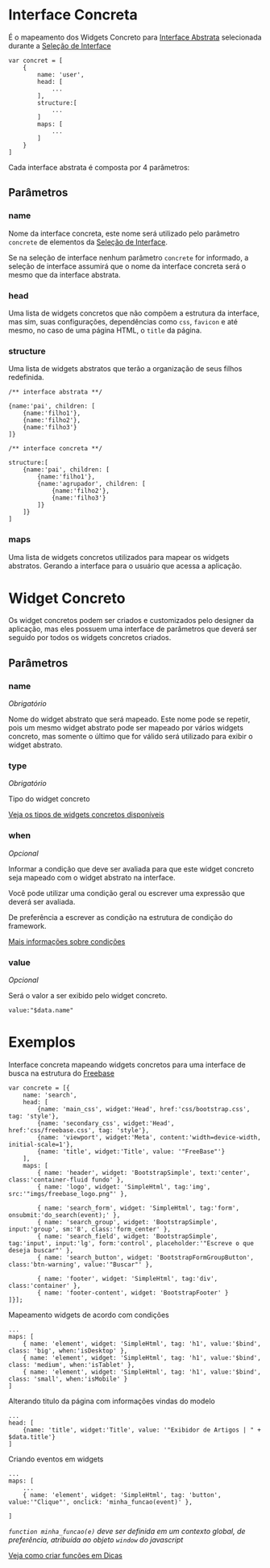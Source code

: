 # Interface Concreta

É o mapeamento dos Widgets Concreto para [Interface Abstrata](abstract-interface.md)
selecionada durante a [Seleção de Interface](interface-selection.md)

    var concret = [
        {
            name: 'user',
            head: [ 
                ...
            ],
            structure:[
                ...
            ]
            maps: [
                ...
            ]
        }
    ]
    
Cada interface abstrata é composta por 4 parâmetros:

## Parâmetros

### name

Nome da interface concreta, este nome será utilizado pelo parâmetro `concrete` de elementos da 
[Seleção de Interface](interface-selection.md).

Se na seleção de interface nenhum parâmetro `concrete` for informado, a seleção de interface assumirá que o nome
da interface concreta será o mesmo que da interface abstrata.

### head

Uma lista de widgets concretos que não compõem a estrutura da interface, mas sim, suas configurações,
dependências como `css`, `favicon` e até mesmo, no caso de uma página HTML, o `title` da página.

### structure

Uma lista de widgets abstratos que terão a organização de seus filhos redefinida.

    /** interface abstrata **/
    
    {name:'pai', children: [
        {name:'filho1'},
        {name:'filho2'},
        {name:'filho3'}
    ]}
    
    /** interface concreta **/
    
    structure:[
        {name:'pai', children: [
            {name:'filho1'},
            {name:'agrupador', children: [
                {name:'filho2'},
                {name:'filho3'}
            ]}
        ]}
    ]

### maps

Uma lista de widgets concretos utilizados para mapear os widgets abstratos. Gerando a interface para o usuário que
acessa a aplicação.

# Widget Concreto

Os widget concretos podem ser criados e customizados pelo designer da aplicação, mas eles possuem uma interface de
parâmetros que deverá ser seguido por todos os widgets concretos criados.
 
## Parâmetros
 
### name

*Obrigatório*

Nome do widget abstrato que será mapeado. Este nome pode se repetir, pois um mesmo widget abstrato pode ser mapeado
por vários widgets concreto, mas somente o último que for válido será utilizado para exibir o widget abstrato.

### type

*Obrigatório*

Tipo do widget concreto

[Veja os tipos de widgets concretos disponíveis](widgets.md)

### when

*Opcional*

Informar a condição que deve ser avaliada para que este widget concreto seja mapeado com o widget abstrato na interface.

Você pode utilizar uma condição geral ou escrever uma expressão que deverá ser avaliada.

De preferência a escrever as condição na estrutura de condição do framework.

[Mais informações sobre condições](conditions.md)

### value

*Opcional*

Será o valor a ser exibido pelo widget concreto.

    value:"$data.name"

# Exemplos

Interface concreta mapeando widgets concretos para uma interface de busca na estrutura do
[Freebase](http://www.freebase.org)

    var concrete = [{
        name: 'search',
        head: [
            {name: 'main_css', widget:'Head', href:'css/bootstrap.css', tag: 'style'},
            {name: 'secondary_css', widget:'Head', href:'css/freebase.css', tag: 'style'},
            {name: 'viewport', widget:'Meta', content:'width=device-width, initial-scale=1'},
            {name: 'title', widget:'Title', value: '"FreeBase"'}
        ],
        maps: [
            { name: 'header', widget: 'BootstrapSimple', text:'center', class:'container-fluid fundo' },
            { name: 'logo', widget: 'SimpleHtml', tag:'img', src:'"imgs/freebase_logo.png"' },
    
            { name: 'search_form', widget: 'SimpleHtml', tag:'form', onsubmit:'do_search(event);' },
            { name: 'search_group', widget: 'BootstrapSimple', input:'group', sm:'8', class:'form_center' },
            { name: 'search_field', widget: 'BootstrapSimple', tag:'input', input:'lg', form:'control', placeholder:'"Escreve o que deseja buscar"' },
            { name: 'search_button', widget: 'BootstrapFormGroupButton', class:'btn-warning', value:'"Buscar"' },
    
            { name: 'footer', widget: 'SimpleHtml', tag:'div', class:'container' },
            { name: 'footer-content', widget: 'BootstrapFooter' }
    ]}];

Mapeamento widgets de acordo com condições

    ...
    maps: [
        { name: 'element', widget: 'SimpleHtml', tag: 'h1', value:'$bind', class: 'big', when:'isDesktop' },
        { name: 'element', widget: 'SimpleHtml', tag: 'h1', value:'$bind', class: 'medium', when:'isTablet' },
        { name: 'element', widget: 'SimpleHtml', tag: 'h1', value:'$bind', class: 'small', when:'isMobile' }
    ]
    
Alterando titulo da página com informações vindas do modelo
    
    ...
    head: [
        {name: 'title', widget:'Title', value: '"Exibidor de Artigos | " + $data.title'}
    ]
    
Criando eventos em widgets

    ...
    maps: [
        ...
        { name: 'element', widget: 'SimpleHtml', tag: 'button', value:'"Clique"', onclick: 'minha_funcao(event)' },
        
    ]

*`function minha_funcao(e)` deve ser definida em um contexto global, de preferência, atribuída ao objeto `window` do javascript*

[Veja como criar funções em Dicas](tips.md#criando-funcoes)
   
    
